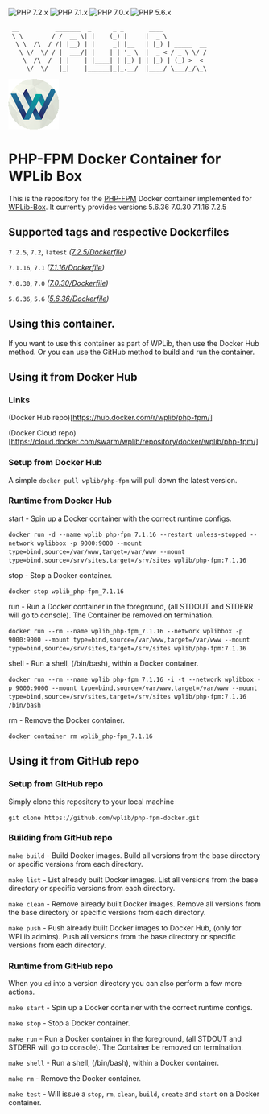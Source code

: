 ![PHP 7.2.x](https://img.shields.io/badge/PHP-7.2.x-green.svg)
![PHP 7.1.x](https://img.shields.io/badge/PHP-7.1.x-green.svg)
![PHP 7.0.x](https://img.shields.io/badge/PHP-7.0.x-green.svg)
![PHP 5.6.x](https://img.shields.io/badge/PHP-5.6.x-green.svg)


```
 __          _______  _      _ _       ____
 \ \        / /  __ \| |    (_) |     |  _ \
  \ \  /\  / /| |__) | |     _| |__   | |_) | _____  __
   \ \/  \/ / |  ___/| |    | | '_ \  |  _ < / _ \ \/ /
    \  /\  /  | |    | |____| | |_) | | |_) | (_) >  <
     \/  \/   |_|    |______|_|_.__/  |____/ \___/_/\_\
```

![WPLib-Box](https://github.com/wplib/wplib.github.io/raw/master/WPLib-Box-100x.png)


# PHP-FPM Docker Container for WPLib Box
This is the repository for the [PHP-FPM](https://php-fpm.org/) Docker container implemented for [WPLib-Box](https://github.com/wplib/wplib-box).
It currently provides versions 5.6.36 7.0.30 7.1.16 7.2.5


## Supported tags and respective Dockerfiles
`7.2.5`, `7.2`, `latest` _([7.2.5/Dockerfile](https://github.com/wplib/php-fpm-docker/blob/master/7.2.5/Dockerfile))_

`7.1.16`, `7.1` _([7.1.16/Dockerfile](https://github.com/wplib/php-fpm-docker/blob/master/7.1.16/Dockerfile))_

`7.0.30`, `7.0` _([7.0.30/Dockerfile](https://github.com/wplib/php-fpm-docker/blob/master/7.0.30/Dockerfile))_

`5.6.36`, `5.6` _([5.6.36/Dockerfile](https://github.com/wplib/php-fpm-docker/blob/master/5.6.36/Dockerfile))_


## Using this container.
If you want to use this container as part of WPLib, then use the Docker Hub method.
Or you can use the GitHub method to build and run the container.


## Using it from Docker Hub

### Links
(Docker Hub repo)[https://hub.docker.com/r/wplib/php-fpm/]

(Docker Cloud repo)[https://cloud.docker.com/swarm/wplib/repository/docker/wplib/php-fpm/]


### Setup from Docker Hub
A simple `docker pull wplib/php-fpm` will pull down the latest version.


### Runtime from Docker Hub
start - Spin up a Docker container with the correct runtime configs.

`docker run -d --name wplib_php-fpm_7.1.16 --restart unless-stopped --network wplibbox -p 9000:9000 --mount type=bind,source=/var/www,target=/var/www --mount type=bind,source=/srv/sites,target=/srv/sites wplib/php-fpm:7.1.16`

stop - Stop a Docker container.

`docker stop wplib_php-fpm_7.1.16`

run - Run a Docker container in the foreground, (all STDOUT and STDERR will go to console). The Container be removed on termination.

`docker run --rm --name wplib_php-fpm_7.1.16 --network wplibbox -p 9000:9000 --mount type=bind,source=/var/www,target=/var/www --mount type=bind,source=/srv/sites,target=/srv/sites wplib/php-fpm:7.1.16`

shell - Run a shell, (/bin/bash), within a Docker container.

`docker run --rm --name wplib_php-fpm_7.1.16 -i -t --network wplibbox -p 9000:9000 --mount type=bind,source=/var/www,target=/var/www --mount type=bind,source=/srv/sites,target=/srv/sites wplib/php-fpm:7.1.16 /bin/bash`

rm - Remove the Docker container.

`docker container rm wplib_php-fpm_7.1.16`


## Using it from GitHub repo

### Setup from GitHub repo
Simply clone this repository to your local machine

`git clone https://github.com/wplib/php-fpm-docker.git`


### Building from GitHub repo
`make build` - Build Docker images. Build all versions from the base directory or specific versions from each directory.


`make list` - List already built Docker images. List all versions from the base directory or specific versions from each directory.


`make clean` - Remove already built Docker images. Remove all versions from the base directory or specific versions from each directory.


`make push` - Push already built Docker images to Docker Hub, (only for WPLib admins). Push all versions from the base directory or specific versions from each directory.


### Runtime from GitHub repo
When you `cd` into a version directory you can also perform a few more actions.

`make start` - Spin up a Docker container with the correct runtime configs.


`make stop` - Stop a Docker container.


`make run` - Run a Docker container in the foreground, (all STDOUT and STDERR will go to console). The Container be removed on termination.


`make shell` - Run a shell, (/bin/bash), within a Docker container.


`make rm` - Remove the Docker container.


`make test` - Will issue a `stop`, `rm`, `clean`, `build`, `create` and `start` on a Docker container.


